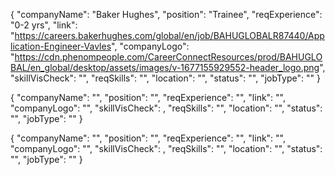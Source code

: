 
{
	"companyName": "Baker Hughes",
	"position": "Trainee",
	"reqExperience": "0-2 yrs",
	"link": "https://careers.bakerhughes.com/global/en/job/BAHUGLOBALR87440/Application-Engineer-Vavles",
	"companyLogo": "https://cdn.phenompeople.com/CareerConnectResources/prod/BAHUGLOBAL/en_global/desktop/assets/images/v-1677155929552-header_logo.png",
	"skillVisCheck": "",
	"reqSkills": "",
	"location": "",
	"status": "",
	"jobType": ""
}

{
	"companyName": "",
	"position": "",
	"reqExperience": "",
	"link": "",
	"companyLogo": "",
	"skillVisCheck": ,
	"reqSkills": "",
	"location": "",
	"status": "",
	"jobType": ""
}

{
	"companyName": "",
	"position": "",
	"reqExperience": "",
	"link": "",
	"companyLogo": "",
	"skillVisCheck": ,
	"reqSkills": "",
	"location": "",
	"status": "",
	"jobType": ""
}
